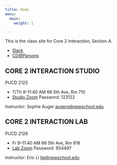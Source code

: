 ```yaml
---
title: Home
menu: 
  main:
    weight: 1

---
```


This is the class site for Core 2 Interaction, Section A. 
<br>
- [Slack](http://s22coreinteraction.slack.com)
- [CD@Parsons](https://cdparsons.glideapp.io/)

## CORE 2 INTERACTION STUDIO

PUCD 2125
- T/Th 9–11:40 AM
  66 5th Ave, Rm 710
- [Studio Zoom](https://rutgers.zoom.us/my/sa1568)
  Password: 123122

Instructor: Sophie Auger
augers@newschool.edu


## CORE 2 INTERACTION LAB

PUCD 2126
- Fr 9–11:40 AM
  66 5th Ave, Rm 818
- [Lab Zoom](https://NewSchool.zoom.us/j/92535344392)
  Password: 934497
  
Instructor: Eric Li
lie@newschool.edu